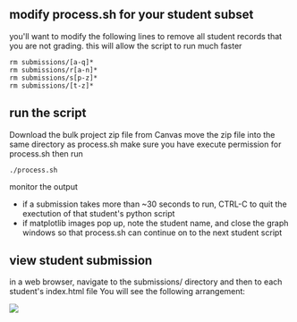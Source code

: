 ## modify process.sh for your student subset

you'll want to modify the following lines to remove all student records that you are not grading. this will allow the script to run much faster


```
rm submissions/[a-q]*
rm submissions/r[a-n]*
rm submissions/s[p-z]*
rm submissions/[t-z]*
```

## run the script

Download the bulk project zip file from Canvas
move the zip file into the same directory as process.sh
make sure you have execute permission for process.sh
then run

``` ./process.sh ```

monitor the output 

* if a submission takes more than ~30 seconds to run, CTRL-C to quit the exectution of that student's python script
* if matplotlib images pop up, note the student name, and close the graph windows so that process.sh can continue on to the next student script

## view student submission
in a web browser, navigate to the submissions/ directory and then to each student's index.html file
You will see the following arrangement:

![](demo.png?raw=true)

